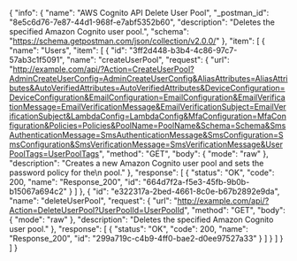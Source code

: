 {
  "info": {
    "name": "AWS Cognito API Delete User Pool",
    "_postman_id": "8e5c6d76-7e87-44d1-968f-e7abf5352b60",
    "description": "Deletes the specified Amazon Cognito user pool.",
    "schema": "https://schema.getpostman.com/json/collection/v2.0.0/"
  },
  "item": [
    {
      "name": "Users",
      "item": [
        {
          "id": "3ff2d448-b3b4-4c86-97c7-57ab3c1f5091",
          "name": "createUserPool",
          "request": {
            "url": "http://example.com/api/?Action=CreateUserPool?AdminCreateUserConfig=AdminCreateUserConfig&AliasAttributes=AliasAttributes&AutoVerifiedAttributes=AutoVerifiedAttributes&DeviceConfiguration=DeviceConfiguration&EmailConfiguration=EmailConfiguration&EmailVerificationMessage=EmailVerificationMessage&EmailVerificationSubject=EmailVerificationSubject&LambdaConfig=LambdaConfig&MfaConfiguration=MfaConfiguration&Policies=Policies&PoolName=PoolName&Schema=Schema&SmsAuthenticationMessage=SmsAuthenticationMessage&SmsConfiguration=SmsConfiguration&SmsVerificationMessage=SmsVerificationMessage&UserPoolTags=UserPoolTags",
            "method": "GET",
            "body": {
              "mode": "raw"
            },
            "description": "Creates a new Amazon Cognito user pool and sets the password policy for the\n            pool."
          },
          "response": [
            {
              "status": "OK",
              "code": 200,
              "name": "Response_200",
              "id": "664d7f2a-f5e3-45fb-9b0b-b15067a694c2"
            }
          ]
        },
        {
          "id": "e322317a-2bed-4661-8c0e-b67b2892e9da",
          "name": "deleteUserPool",
          "request": {
            "url": "http://example.com/api/?Action=DeleteUserPool?UserPoolId=UserPoolId",
            "method": "GET",
            "body": {
              "mode": "raw"
            },
            "description": "Deletes the specified Amazon Cognito user pool."
          },
          "response": [
            {
              "status": "OK",
              "code": 200,
              "name": "Response_200",
              "id": "299a719c-c4b9-4ff0-bae2-d0ee97527a33"
            }
          ]
        }
      ]
    }
  ]
}